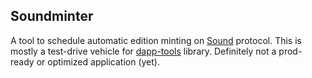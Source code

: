 ## Soundminter

A tool to schedule automatic edition minting on [Sound](https://www.sound.xyz) protocol.
This is mostly a test-drive vehicle for [dapp-tools](https://github.com/0xNSHuman/dapp-tools) library. Definitely not a prod-ready or optimized application (yet).